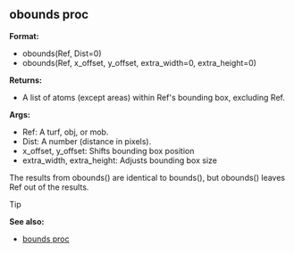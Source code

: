 ## obounds proc

**Format:**
+   obounds(Ref, Dist=0)
+   obounds(Ref, x_offset, y_offset, extra_width=0, extra_height=0)

**Returns:**
+   A list of atoms (except areas) within Ref\'s bounding box, excluding
    Ref.

**Args:**
+   Ref: A turf, obj, or mob.
+   Dist: A number (distance in pixels).
+   x_offset, y_offset: Shifts bounding box position
+   extra_width, extra_height: Adjusts bounding box size


The results from obounds() are identical to bounds(), but
obounds() leaves Ref out of the results.

> [!TIP] 
> **See also:**
> +   [bounds proc](/ref/proc/bounds.md) 